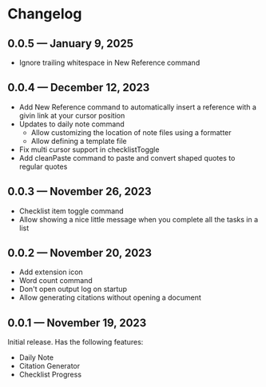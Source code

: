 # Changelog

## 0.0.5 &mdash; January 9, 2025

- Ignore trailing whitespace in New Reference command

## 0.0.4 &mdash; December 12, 2023

- Add New Reference command to automatically insert a reference with a givin link at your cursor position
- Updates to daily note command
  - Allow customizing the location of note files using a formatter
  - Allow defining a template file
- Fix multi cursor support in checklistToggle
- Add cleanPaste command to paste and convert shaped quotes to regular quotes

## 0.0.3 &mdash; November 26, 2023

- Checklist item toggle command
- Allow showing a nice little message when you complete all the tasks in a list

## 0.0.2 &mdash; November 20, 2023

- Add extension icon
- Word count command
- Don't open output log on startup
- Allow generating citations without opening a document

## 0.0.1 &mdash; November 19, 2023

Initial release.
Has the following features:

- Daily Note
- Citation Generator
- Checklist Progress
